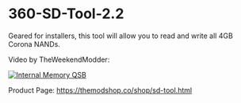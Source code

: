 # 360-SD-Tool-2.2
Geared for installers, this tool will allow you to read and write all 4GB Corona NANDs.

Video by TheWeekendModder:

[![Internal Memory QSB](https://img.youtube.com/vi/g94-Ej4sOQU/0.jpg)](https://www.youtube.com/watch?v=g94-Ej4sOQU)

Product Page: https://themodshop.co/shop/sd-tool.html
